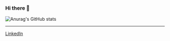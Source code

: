 ### Hi there 👋

![Anurag's GitHub stats](https://github-readme-stats.vercel.app/api?username=Issahkid&count_private=true)

<hr>
<a href="https://ke.linkedin.com/in/issac-kidui-9a07281b9">LinkedIn</a>
